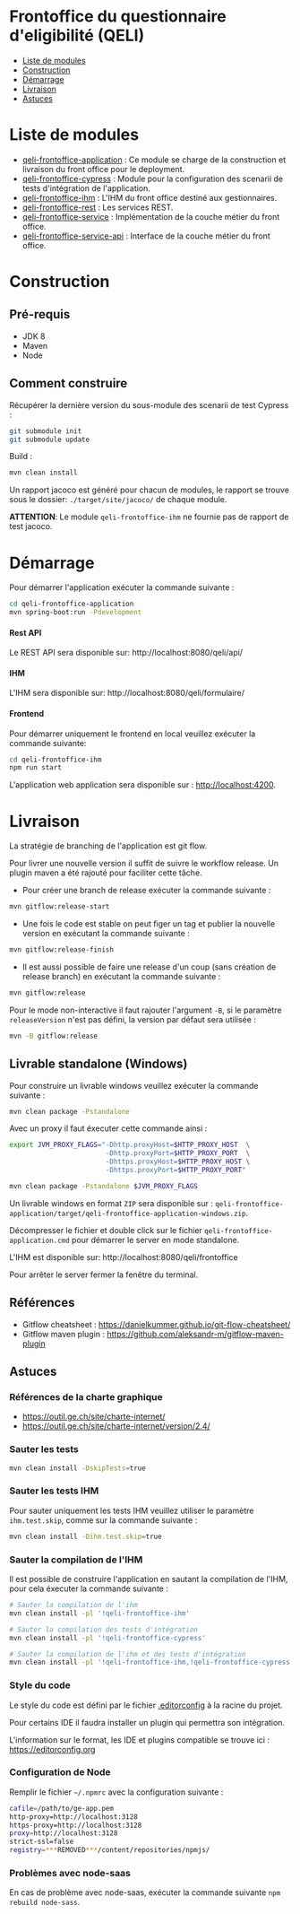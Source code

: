 # Frontoffice du questionnaire d'eligibilité (QELI)

- [Liste de modules](#liste-de-modules)
- [Construction](#construction)
- [Démarrage](#dmarrage)
- [Livraison](#livraison)
- [Astuces](#astuces)

# Liste de modules

- [qeli-frontoffice-application](qeli-frontoffice-application) : Ce module se charge
de la construction et livraison du front office pour le deployment.
- [qeli-frontoffice-cypress](qeli-frontoffice-cypress) : Module pour la configuration
des scenarii de tests d'intégration de l'application.
- [qeli-frontoffice-ihm](qeli-frontoffice-ihm) : L'IHM du front office destiné aux
gestionnaires.
- [qeli-frontoffice-rest](qeli-frontoffice-rest) : Les services REST.
- [qeli-frontoffice-service](qeli-frontoffice-service) : Implémentation de la couche
métier du front office.
- [qeli-frontoffice-service-api](qeli-frontoffice-service-api) : Interface de la couche
métier du front office.

# Construction

## Pré-requis

- JDK 8
- Maven
- Node

## Comment construire

Récupérer la dernière version du sous-module des scenarii de test Cypress :

```bash
git submodule init
git submodule update
```

Build :

```bash
mvn clean install
```

Un rapport jacoco est généré pour chacun de modules, le rapport se trouve sous
le dossier: `./target/site/jacoco/` de chaque module.

**ATTENTION**: Le module `qeli-frontoffice-ihm` ne fournie pas de rapport de test
jacoco.

# Démarrage

Pour démarrer l'application exécuter la commande suivante :

```bash
cd qeli-frontoffice-application
mvn spring-boot:run -Pdevelopment
```

#### Rest API

Le REST API sera disponible sur: http://localhost:8080/qeli/api/

#### IHM

L'IHM sera disponible sur: http://localhost:8080/qeli/formulaire/

#### Frontend

Pour démarrer uniquement le frontend en local veuillez exécuter la commande suivante:

```bash
cd qeli-frontoffice-ihm
npm run start
```

L'application web application sera disponible sur :
[http://localhost:4200](http://localhost:4200).

# Livraison

La stratégie de branching de l'application est git flow.

Pour livrer une nouvelle version il suffit de suivre le workflow release. Un plugin
maven a été rajouté pour faciliter cette tâche.

- Pour créer une branch de release exécuter la commande suivante :

```bash
mvn gitflow:release-start
```

- Une fois le code est stable on peut figer un tag et publier la nouvelle version
en exécutant la commande suivante :

```bash
mvn gitflow:release-finish
```

- Il est aussi possible de faire une release d'un coup (sans création de release
branch) en exécutant la commande suivante :

 ```bash
mvn gitflow:release
```

Pour le mode non-interactive il faut rajouter l'argument `-B`,  si le paramètre
`releaseVersion` n'est pas défini, la version par défaut sera utilisée :

 ```bash
mvn -B gitflow:release
```

## Livrable standalone (Windows)

Pour construire un livrable windows veuillez exécuter la commande suivante :

```bash
mvn clean package -Pstandalone
```

Avec un proxy il faut éxecuter cette commande ainsi :

```bash
export JVM_PROXY_FLAGS="-Dhttp.proxyHost=$HTTP_PROXY_HOST  \
                        -Dhttp.proxyPort=$HTTP_PROXY_PORT  \
                        -Dhttps.proxyHost=$HTTP_PROXY_HOST \
                        -Dhttps.proxyPort=$HTTP_PROXY_PORT"

mvn clean package -Pstandalone $JVM_PROXY_FLAGS
```

Un livrable windows en format `ZIP` sera disponible sur :
`qeli-frontoffice-application/target/qeli-frontoffice-application-windows.zip`.

Décompresser le fichier et double click sur le fichier
`qeli-frontoffice-application.cmd` pour démarrer le server en mode standalone.

L'IHM est disponible sur: http://localhost:8080/qeli/frontoffice

Pour arrêter le server fermer la fenêtre du terminal.


## Références

- Gitflow cheatsheet : https://danielkummer.github.io/git-flow-cheatsheet/
- Gitflow maven plugin : https://github.com/aleksandr-m/gitflow-maven-plugin

## Astuces

### Références de la charte graphique

- https://outil.ge.ch/site/charte-internet/
- https://outil.ge.ch/site/charte-internet/version/2.4/

### Sauter les tests

```bash
mvn clean install -DskipTests=true
```

### Sauter les tests IHM

Pour sauter uniquement les tests IHM veuillez  utiliser le paramètre `ihm.test.skip`,
comme sur la commande suivante :

```bash
mvn clean install -Dihm.test.skip=true
```

### Sauter la compilation de l'IHM

Il est possible de construire l'application en sautant la compilation de l'IHM,
pour cela éxecuter la commande suivante :

```bash
# Sauter la compilation de l'ihm
mvn clean install -pl '!qeli-frontoffice-ihm'

# Sauter la compilation des tests d'intégration
mvn clean install -pl '!qeli-frontoffice-cypress'

# Sauter la compilation de l'ihm et des tests d'intégration
mvn clean install -pl '!qeli-frontoffice-ihm,!qeli-frontoffice-cypress'
```

### Style du code

Le style du code est défini par le fichier [.editorconfig](.editorconfig) à la racine
du projet.

Pour certains IDE il faudra installer un plugin qui permettra son intégration.

L'information sur le format, les IDE et plugins compatible se trouve ici :
https://editorconfig.org

### Configuration de Node

Remplir le fichier `~/.npmrc` avec la configuration suivante :

```bash
cafile=/path/to/ge-app.pem
http-proxy=http://localhost:3128
https-proxy=http://localhost:3128
proxy=http://localhost:3128
strict-ssl=false
registry=***REMOVED***/content/repositories/npmjs/
 ```

### Problèmes avec node-saas

En cas de problème avec node-saas, exécuter la commande suivante
`npm rebuild node-sass`.
